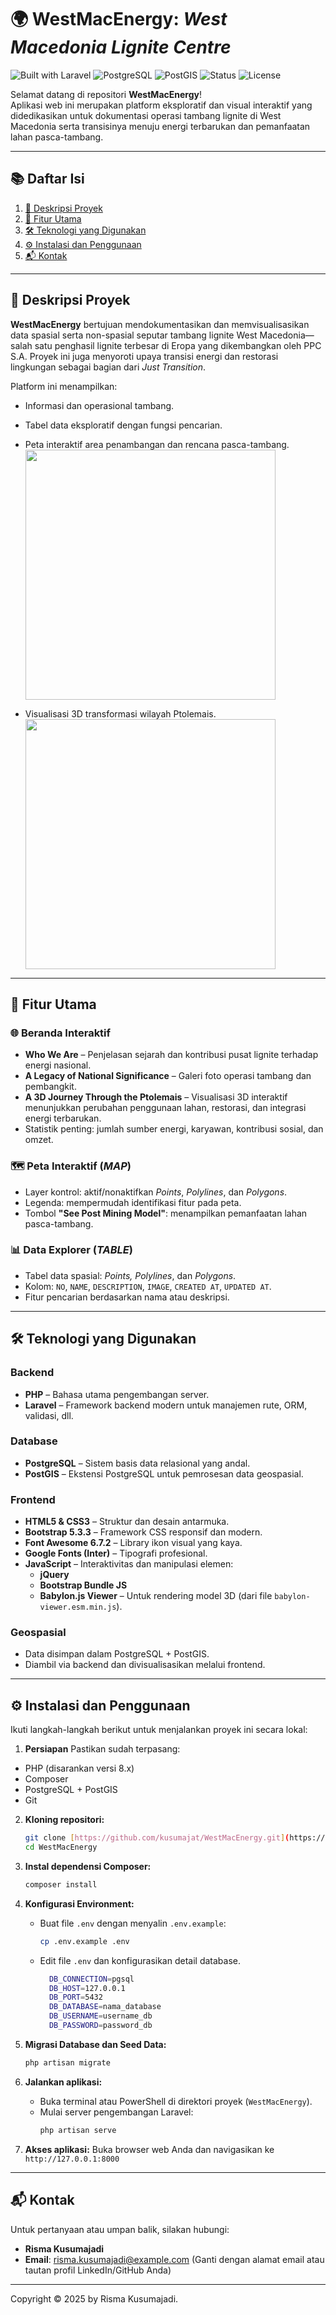 # 🌍 WestMacEnergy: *West Macedonia Lignite Centre*

![Built with Laravel](https://img.shields.io/badge/Built%20with-Laravel-red?style=flat-square&logo=laravel)
![PostgreSQL](https://img.shields.io/badge/Database-PostgreSQL-blue?style=flat-square&logo=postgresql)
![PostGIS](https://img.shields.io/badge/Spatial%20Data-PostGIS-green?style=flat-square)
![Status](https://img.shields.io/badge/Status-In%20Development-yellow?style=flat-square)
![License](https://img.shields.io/badge/License-MIT-lightgrey?style=flat-square)

Selamat datang di repositori **WestMacEnergy**!  
Aplikasi web ini merupakan platform eksploratif dan visual interaktif yang didedikasikan untuk dokumentasi operasi tambang lignite di West Macedonia serta transisinya menuju energi terbarukan dan pemanfaatan lahan pasca-tambang.

---

## 📚 Daftar Isi
1. [📝 Deskripsi Proyek](#📝-deskripsi-proyek)
2. [🚀 Fitur Utama](#🚀-fitur-utama)
3. [🛠️ Teknologi yang Digunakan](#🛠️-teknologi-yang-digunakan)
4. [⚙️ Instalasi dan Penggunaan](#⚙️-instalasi-dan-penggunaan)
5. [📬 Kontak](#📬-kontak)

---

## 📝 Deskripsi Proyek

**WestMacEnergy** bertujuan mendokumentasikan dan memvisualisasikan data spasial serta non-spasial seputar tambang lignite West Macedonia—salah satu penghasil lignite terbesar di Eropa yang dikembangkan oleh PPC S.A. Proyek ini juga menyoroti upaya transisi energi dan restorasi lingkungan sebagai bagian dari *Just Transition*.

Platform ini menampilkan:
- Informasi dan operasional tambang.
- Tabel data eksploratif dengan fungsi pencarian.
- Peta interaktif area penambangan dan rencana pasca-tambang.
  <img src="https://github.com/user-attachments/assets/f5773b72-ea3b-44db-b324-8dabe0de8583" width="400"/>

- Visualisasi 3D transformasi wilayah Ptolemais.
  <img src="https://github.com/user-attachments/assets/9c871e91-a3d1-4a65-ab55-21d10f3133de" width="400"/>
  

---

## 🚀 Fitur Utama

### 🌐 Beranda Interaktif
- **Who We Are** – Penjelasan sejarah dan kontribusi pusat lignite terhadap energi nasional.
- **A Legacy of National Significance** – Galeri foto operasi tambang dan pembangkit.
- **A 3D Journey Through the Ptolemais** – Visualisasi 3D interaktif menunjukkan perubahan penggunaan lahan, restorasi, dan integrasi energi terbarukan.
- Statistik penting: jumlah sumber energi, karyawan, kontribusi sosial, dan omzet.

### 🗺️ Peta Interaktif (*MAP*)
- Layer kontrol: aktif/nonaktifkan *Points*, *Polylines*, dan *Polygons*.
- Legenda: mempermudah identifikasi fitur pada peta.
- Tombol **"See Post Mining Model"**: menampilkan pemanfaatan lahan pasca-tambang.

### 📊 Data Explorer (*TABLE*)
- Tabel data spasial: *Points, Polylines*, dan *Polygons*.
- Kolom: `NO`, `NAME`, `DESCRIPTION`, `IMAGE`, `CREATED AT`, `UPDATED AT`.
- Fitur pencarian berdasarkan nama atau deskripsi.

---

## 🛠️ Teknologi yang Digunakan

### Backend
- **PHP** – Bahasa utama pengembangan server.
- **Laravel** – Framework backend modern untuk manajemen rute, ORM, validasi, dll.

### Database
- **PostgreSQL** – Sistem basis data relasional yang andal.
- **PostGIS** – Ekstensi PostgreSQL untuk pemrosesan data geospasial.

### Frontend
- **HTML5 & CSS3** – Struktur dan desain antarmuka.
- **Bootstrap 5.3.3** – Framework CSS responsif dan modern.
- **Font Awesome 6.7.2** – Library ikon visual yang kaya.
- **Google Fonts (Inter)** – Tipografi profesional.
- **JavaScript** – Interaktivitas dan manipulasi elemen:
  - **jQuery**
  - **Bootstrap Bundle JS**
  - **Babylon.js Viewer** – Untuk rendering model 3D (dari file `babylon-viewer.esm.min.js`).

### Geospasial
- Data disimpan dalam PostgreSQL + PostGIS.
- Diambil via backend dan divisualisasikan melalui frontend.

---

## ⚙️ Instalasi dan Penggunaan

Ikuti langkah-langkah berikut untuk menjalankan proyek ini secara lokal:

1. **Persiapan**
Pastikan sudah terpasang:
- PHP (disarankan versi 8.x)
- Composer
- PostgreSQL + PostGIS
- Git

2.  **Kloning repositori:**
    ```bash
    git clone [https://github.com/kusumajat/WestMacEnergy.git](https://github.com/kusumajat/WestMacEnergy.git)
    cd WestMacEnergy
    ```

3.  **Instal dependensi Composer:**
    ```bash
    composer install
    ```

4.  **Konfigurasi Environment:**
    * Buat file `.env` dengan menyalin `.env.example`:
        ```bash
        cp .env.example .env
        ```
    * Edit file `.env` dan konfigurasikan detail database.
      ```bash
        DB_CONNECTION=pgsql
        DB_HOST=127.0.0.1
        DB_PORT=5432
        DB_DATABASE=nama_database
        DB_USERNAME=username_db
        DB_PASSWORD=password_db
        ```

5.  **Migrasi Database dan Seed Data:**
    ```bash
    php artisan migrate
    ```

6.  **Jalankan aplikasi:**
    * Buka terminal atau PowerShell di direktori proyek (`WestMacEnergy`).
    * Mulai server pengembangan Laravel:
        ```bash
        php artisan serve
        ```

7.  **Akses aplikasi:**
    Buka browser web Anda dan navigasikan ke `http://127.0.0.1:8000`

---

## 📬 **Kontak**

Untuk pertanyaan atau umpan balik, silakan hubungi:

* **Risma Kusumajadi**
* **Email**: [risma.kusumajadi@example.com](mailto:risma.kusumajadi@example.com) (Ganti dengan alamat email atau tautan profil LinkedIn/GitHub Anda)

---

Copyright © 2025 by Risma Kusumajadi.
